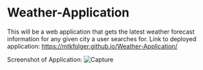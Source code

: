 # Weather-Application
This will be a web application that gets the latest weather forecast information for any given city a user searches for. 
Link to deployed application: https://mtkfolger.github.io/Weather-Application/

Screenshot of Application: ![Capture](https://user-images.githubusercontent.com/84151997/125020607-2a2faf00-e047-11eb-90af-b450aa54b09e.JPG)
